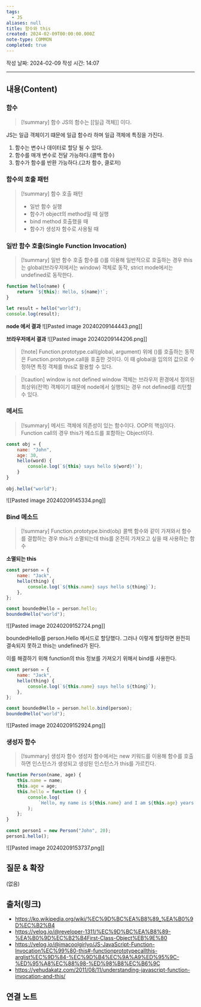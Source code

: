 ```yaml
---
tags:
  - JS
aliases: null
title: 함수와 this
created: 2024-02-09T00:00:00.000Z
note-type: COMMON
completed: true
---
```

작성 날짜: 2024-02-09
작성 시간: 14:07


----
## 내용(Content)
### 함수

>[!summary] 함수
>JS의 함수는 [[일급 객체]] 이다.

JS는 일급 객체이기 떄문에 일급 함수라 하며 일급 객체에 특징을 가진다.

1. 함수는 변수나 데이터로 할당 될 수 있다.
2. 함수를 매개 변수로 전달 가능하다.(콜백 함수)
3. 함수가 함수를 반환 가능하다.(고차 함수, 클로저)
### 함수의 호출 패턴
>[!summary] 함수 호출 패턴
>- 일반 함수 실행
>- 함수가 object의 method일 때 실행
>- bind method 호출했을 때
>- 함수가 생성자 함수로 사용될 때


### 일반 함수 호출(Single Function Invocation)
>[!summary] 일반 함수 호출
>함수를 ()를 이용해 일반적으로 호출하는 경우 this는 global(브라우저에서는 window) 객체로 동작, strict mode에서는 undefined로 동작한다.

```js
function hello(name) {
    return `${this}: Hello, ${name}!`;
}

let result = hello("world");
console.log(result);
```

**node 에서 결과**
![[Pasted image 20240209144443.png]]

**브라우저에서 결과**
![[Pasted image 20240209144206.png]]


>[!note] Function.prototype.call(global, argument)
>위에 ()를 호출하는 동작은 Function.prototype.call을 호출한 것이다. 이 때 global을 임의의 값으로 수정하면 특정 객체를 this로 활용할 수 있다.

>[!caution] window is not defined
>window 객체는 브라우저 환경에서 정의된 최상위(전역) 객체이기 떄문에 node에서 실행되는 경우 not defined를 리턴할 수 있다.
### 메서드
>[!summary] 메서드
>객체에 의존성이 있는 함수이다. OOP의 핵심이다. Function call의 경우 this가 메소드를 포함하는 Object이다.

```js
const obj = {
    name: "John",
    age: 30,
    hello(word) {
        console.log(`${this} says hello ${word}!`);
    }
}
  
obj.hello("world");
```

![[Pasted image 20240209145334.png]]


### Bind 메소드
>[!summary] Function.prototype.bind(obj)
>콜백 함수와 같이 가져와서 함수를 결합하는 경우 this가 소멸되는데 this를 온전히 가져오고 싶을 때 사용하는 함수

**소멸되는 this**
```js
const person = {
    name: "Jack",
    hello(thing) {
        console.log(`${this.name} says hello ${thing}`);
    },
};

const boundedHello = person.hello;
boundedHello("world");
```
![[Pasted image 20240209152724.png]]

boundedHello를 person.Hello 메서드로 할당했다. 그러나 이렇게 할당하면 완전히 결속되지 못하고 this는 undefined가 된다.

이를 해결하기 위해 function의 this 정보를 가져오기 위해서  bind를 사용한다.

```js
const person = {
    name: "Jack",
    hello(thing) {
        console.log(`${this.name} says hello ${thing}`);
    },
};

const boundedHello = person.hello.bind(person);
boundedHello("world");
```

![[Pasted image 20240209152924.png]]

### 생성자 함수
>[!summary] 생성자 함수
>생성자 함수에서는 new 키워드를 이용해 함수를 호출하면 인스턴스가 생성되고 생성된 인스턴스가 this를 가르킨다.

```js
function Person(name, age) {
    this.name = name;
    this.age = age;
    this.hello = function () {
        console.log(
            `Hello, my name is ${this.name} and I am ${this.age} years old.`
        );
    };
}
  
const person1 = new Person("John", 20);
person1.hello();
```

![[Pasted image 20240209153737.png]]
## 질문 & 확장

(없음)

## 출처(링크)
- https://ko.wikipedia.org/wiki/%EC%9D%BC%EA%B8%89_%EA%B0%9D%EC%B2%B4
- https://velog.io/@reveloper-1311/%EC%9D%BC%EA%B8%89-%EA%B0%9D%EC%B2%B4First-Class-Object%EB%9E%80
- https://velog.io/@imacoolgirlyo/JS-JavaScript-Function-Invocation%EC%99%80-this#-functionprototypecallthis-arglist%EC%9D%84-%EC%9D%B4%EC%9A%A9%ED%95%9C-%ED%95%A8%EC%88%98-%ED%98%B8%EC%B6%9C
- https://yehudakatz.com/2011/08/11/understanding-javascript-function-invocation-and-this/
## 연결 노트










